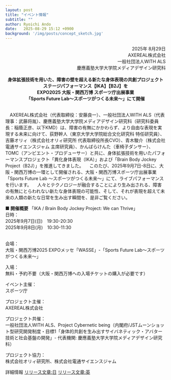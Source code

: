 ```yaml
---
layout: post
title: "イベント情報"
subtitle: ""
author: Ryoichi Ando
date:   2025-08-29 15:12 +0900
background: '/img/posts/concept_sketch.jpg'
---
```


<div style="text-align: right;">
2025年 8月29日<br>
AXEREAL株式会社<br>
一般社団法人WITH ALS<br>
慶應義塾大学大学院メディアデザイン研究科
</div>
<br>
<div style="text-align: center;">
<strong>
身体拡張技術を用いた、障害の壁を超える新たな身体表現の共創プロジェクト<br>
ステージパフォーマンス【IKA】【B2J】を<br>
EXPO2025 大阪・関西万博 スポーツ庁出展事業<br>
「Sports Future Lab～スポーツがつくる未来～」にて開催
</strong>
</div>
<br>

　AXEREAL株式会社（代表取締役：安藤良一）、一般社団法人WITH ALS（代表理事：武藤将胤）、慶應義塾大学大学院メディアデザイン研究科（研究科委員長：稲蔭正彦、以下KMD）は、障害の有無にかかわらず、より自由な表現を実現する未来に向けて、荻野幹人（東京大学大学院総合文化研究科 特任研究員）、吉藤オリィ（株式会社オリィ研究所 代表取締役所長CVO）、青木駿介（株式会社電通サイエンスジャム 主席研究員）、かんばらけんた（車椅子ダンサー）、TOMC（アンビエント・プロデューサー）と共に、身体拡張技術を用いたパフォーマンスプロジェクト「異化身体表現（IKA）」および「Brain Body Jockey Project（B2J）」を推進してきました。
　このたび、2025年9月7日-8日に、大阪・関西万博の一環として開催される、大阪・関西万博スポーツ庁出展事業「Sports Future Lab ～スポーツがつくる未来～」にて、ライブパフォーマンスを行います。
　人々とテクノロジーが融合することにより生み出される、障害の有無にとらわれない新たな身体表現の可能性、そして、それが表現を超えて未来の人類の新たな日常を生み出す瞬間を、是非ご覧ください。

<strong>
■ 開催概要
</strong>
「IKA / Brain Body Jockey Project: We can Thrive」<br>
日時：　<br>
2025年9月7日(日)　19:30-20:30<br>
2025年9月8日(月)　10:30-11:30<br><br>

会場：<br>
大阪・関西万博2025 EXPOメッセ「WASSE」-「Sports Future Lab～スポーツがつくる未来～」<br>

入場：<br>
無料・予約不要（大阪・関西万博への入場チケットの購入が必要です）<br>

イベント主催：<br>スポーツ庁<br>

プロジェクト主催：<br>AXEREAL株式会社<br>

プロジェクト共催：<br>一般社団法人WITH ALS、Project Cybernetic being（内閣府/JSTムーンショット型研究開発制度・目標1「身体的共創を生み出すサイバネティック・アバター技術と社会基盤の開発」- 代表機関: 慶應義塾大学大学院メディアデザイン研究科）<br>

プロジェクト協力：<br>株式会社オリィ研究所、株式会社電通サイエンスジャム

詳細情報
[リリース文章:日](https://drive.google.com/file/d/1eh4JedypGJpGVNlaVkkyzUT7l7RV5qam/view?usp=sharing)
[リリース文章:英](https://drive.google.com/file/d/1eh4JedypGJpGVNlaVkkyzUT7l7RV5qam/view?usp=sharing)

